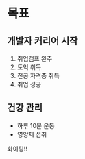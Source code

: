 # 목표

## 개발자 커리어 시작

1. 취업캠프 완주
2. 토익 취득
3. 전공 자격증 취득
4. 취업 성공

## 건강 관리
- 하루 10분 운동
- 영양제 섭취

화이팅!!